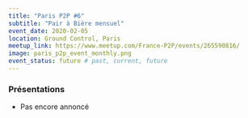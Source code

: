 ```yaml
---
title: "Paris P2P #6"
subtitle: "Pair à Bière mensuel"
event_date: 2020-02-05
location: Ground Control, Paris
meetup_link: https://www.meetup.com/France-P2P/events/265590816/
image: paris_p2p_event_monthly.png
event_status: future # past, current, future
---
```


### <i class="far fa-presentation"></i> Présentations

* Pas encore annoncé
